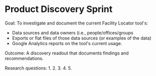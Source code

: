 # Product Discovery Sprint
Goal: To investigate and document the current Facility Locator tool's: 
- Data sources and data owners (i.e., people/offices/groups
- Exports or flat files of those data sources (or examples of the data)
- Google Analytics reports on the tool's current usage.

Outcome: A discovery readout that documents findings and recommendations.

Research questions: 1. 2. 3. 4. 5.
